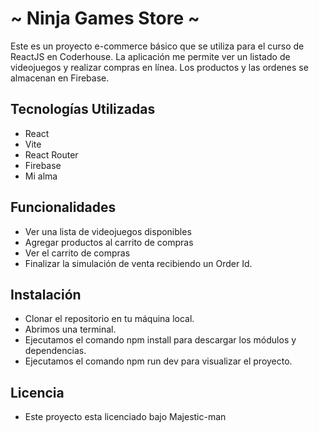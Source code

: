 # ~ Ninja Games Store ~
Este es un proyecto e-commerce básico que se utiliza para el curso de ReactJS en Coderhouse. La aplicación me permite ver un listado de videojuegos y realizar compras en línea. Los productos y las ordenes se almacenan en Firebase.

## Tecnologías Utilizadas
- React
- Vite
- React Router
- Firebase
- Mi alma

## Funcionalidades
- Ver una lista de videojuegos disponibles
- Agregar productos al carrito de compras
- Ver el carrito de compras
- Finalizar la simulación de venta recibiendo un Order Id.

## Instalación
- Clonar el repositorio en tu máquina local.
- Abrimos una terminal.
- Ejecutamos el comando npm install para descargar los módulos y dependencias.
- Ejecutamos el comando npm run dev para visualizar el proyecto.

## Licencia
- Este proyecto esta licenciado bajo Majestic-man

